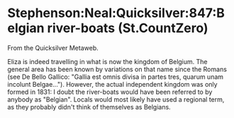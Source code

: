 
# Stephenson:Neal:Quicksilver:847:Belgian river-boats (St.CountZero)

From the Quicksilver Metaweb.

Eliza is indeed travelling in what is now the kingdom of Belgium. The general area has been known by variations on that name since the Romans (see De Bello Gallico: "Gallia est omnis divisa in partes tres, quarum unam incolunt Belgae..."). However, the actual independent kingdom was only formed in 1831: I doubt the river-boats would have been referred to by anybody as "Belgian". Locals would most likely have used a regional term, as they probably didn't think of themselves as Belgians.
